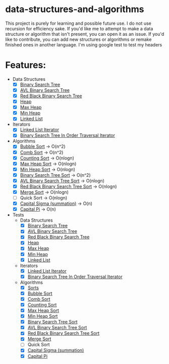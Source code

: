 # data-structures-and-algorithms
This project is purely for learning and possible future use. I do not use recursion for efficiency sake. If you'd like me to attempt to make a data structure or algorithm that isn't present, you can open it as an issue. If you'd like to contribute, you can add new structures or algorithms or remake finished ones in another language.
I'm using google test to test my headers

# Features:
  - Data Structures
    - [x] [Binary Search Tree](../master/D_S_and_A/Data%20Structures%20Headers/c_binary_tree.inl)
    - [x] [AVL Binary Search Tree](../master/D_S_and_A/Data%20Structures%20Headers/c_AVL_binary_tree.inl)
    - [x] [Red Black Binary Search Tree](../master/D_S_and_A/Data%20Structures%20Headers/c_red_black_binary_tree.inl)
    - [x] [Heap](../master/D_S_and_A/Data%20Structures%20Headers/c_heap.inl)
    - [x] [Max Heap](../master/D_S_and_A/Data%20Structures%20Headers/c_max_heap.inl)
    - [x] [Min Heap](../master/D_S_and_A/Data%20Structures%20Headers/c_min_heap.inl)
    - [x] [Linked List](../master/D_S_and_A/Data%20Structures%20Headers/c_linked_list.inl)
  - Iterators
    - [x] [Linked List Iterator](../master/D_S_and_A/Data%20Structures%20Headers/Iterators/c_linked_list_iterator.inl)
    - [x] [Binary Search Tree In Order Traversal Iterator](..master/D_S_and_A/Data%20Structures%20Headers/Iterators/c_bst_iterator_in_order.inl)
  - Algorithms
    - [x] [Bubble Sort](../master/D_S_and_A/Algorithms/c_bubble_sort.inl) -> O(n^2)
    - [x] [Comb Sort](../master/D_S_and_A/Algorithms/c_comb_sort.inl) -> O(n^2)
    - [x] [Counting Sort](../master/D_S_and_A/Algorithms/c_counting_sort.inl) -> O(nlogn)
    - [x] [Max Heap Sort](../master/D_S_and_A/Algorithms/c_max_heap_sort.inl) -> O(nlogn)
    - [x] [Min Heap Sort](../master/D_S_and_A/Algorithms/c_min_heap_sort.inl) -> O(nlogn)
    - [x] [Binary Search Tree Sort](../master/D_S_and_A/Algorithms/c_bst_sorts.inl) -> O(n^2)
    - [x] [AVL Binary Search Tree Sort](../master/D_S_and_A/Algorithms/c_bst_sorts.inl) -> O(nlogn)
    - [x] [Red Black Binary Search Tree Sort](../master/D_S_and_A/Algorithms/c_bst_sorts.inl) -> O(nlogn)
    - [x] [Merge Sort](../master/D_S_and_A/Algorithms/c_merge_sort.inl) -> O(nlogn)
    - [ ] Quick Sort -> O(nlogn)
    - [x] [Capital Sigma (summation)](../master/D_S_and_A/Algorithms/c_general_algorithms.h) -> O(n)
    - [x] [Capital Pi](../master/D_S_and_A/Algorithms/c_general_algorithms.h) -> O(n)
  - Tests
    - Data Structures
      - [x] [Binary Search Tree](../master/D_S_and_A_Header_Tests/test.cpp#L117)
      - [x] [AVL Binary Search Tree](../master/D_S_and_A_Header_Tests/test.cpp#L267)
      - [x] [Red Black Binary Search Tree](../master/D_S_and_A_Header_Tests/test.cpp#L632)
      - [x] [Heap](../master/D_S_and_A_Header_Tests/test.cpp#L416)
      - [x] [Max Heap](../master/D_S_and_A_Header_Tests/test.cpp#L444)
      - [x] [Min Heap](../master/D_S_and_A_Header_Tests/test.cpp#L607)
      - [x] [Linked List](../master/D_S_and_A_Header_Tests/test.cpp#L852)
    - Iterators
      - [x] [Linked List Iterator](../master/D_S_and_A_Header_Tests/test.cpp#L937)
      - [x] [Binary Search Tree In Order Traversal Iterator](../master/D_S_and_A_Header_Tests/test.cpp#L727)
    - Algorithms
      - [x] [Sorts](../master/D_S_and_A_Header_Tests/test.cpp#L987)
      - [x] [Bubble Sort](../master/D_S_and_A_Header_Tests/test.cpp#L993)
      - [x] [Comb Sort](../master/D_S_and_A_Header_Tests/test.cpp#L994)
      - [x] [Counting Sort](../master/D_S_and_A_Header_Tests/test.cpp#L995)
      - [x] [Max Heap Sort](../master/D_S_and_A_Header_Tests/test.cpp#L996)
      - [x] [Min Heap Sort](../master/D_S_and_A_Header_Tests/test.cpp#L997)
      - [x] [Binary Search Tree Sort](../master/D_S_and_A_Header_Tests/test.cpp#L998)
      - [x] [AVL Binary Search Tree Sort](../master/D_S_and_A_Header_Tests/test.cpp#L999)
      - [x] [Red Black Binary Search Tree Sort](../master/D_S_and_A_Header_Tests/test.cpp#L1000)
      - [x] [Merge Sort](../master/D_S_and_A_Header_Tests/test.cpp#L1001)
      - [ ] Quick Sort
      - [x] [Capital Sigma (summation)](../master/D_S_and_A_Header_Tests/test.cpp#L53)
      - [x] [Capital Pi](../master/D_S_and_A_Header_Tests/test.cpp#L67)